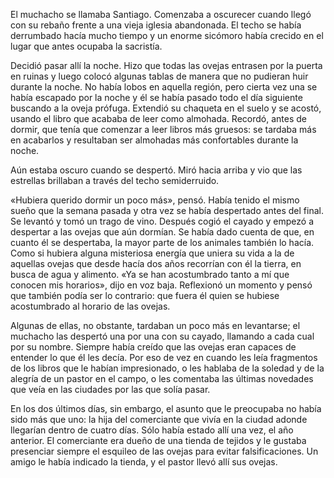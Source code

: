 
El muchacho se llamaba Santiago. Comenzaba a oscurecer cuando llegó con su
rebaño frente a una vieja iglesia abandonada. El techo se había derrumbado hacía
mucho tiempo y un enorme sicómoro había crecido en el lugar que antes ocupaba la
sacristía.

Decidió pasar allí la noche. Hizo que todas las ovejas entrasen por la puerta en
ruinas y luego colocó algunas tablas de manera que no pudieran huir durante la
noche. No había lobos en aquella región, pero cierta vez una se había escapado por la
noche y él se había pasado todo el día siguiente buscando a la oveja prófuga.
Extendió su chaqueta en el suelo y se acostó, usando el libro que acababa de leer
como almohada. Recordó, antes de dormir, que tenía que comenzar a leer libros más
gruesos: se tardaba más en acabarlos y resultaban ser almohadas más confortables
durante la noche.

Aún estaba oscuro cuando se despertó. Miró hacia arriba y vio que las estrellas
brillaban a través del techo semiderruido.

«Hubiera querido dormir un poco más», pensó. Había tenido el mismo sueño que
la semana pasada y otra vez se había despertado antes del final.
Se levantó y tomó un trago de vino. Después cogió el cayado y empezó a
despertar a las ovejas que aún dormían. Se había dado cuenta de que, en cuanto él se
despertaba, la mayor parte de los animales también lo hacía. Como si hubiera alguna
misteriosa energía que uniera su vida a la de aquellas ovejas que desde hacía dos años
recorrían con él la tierra, en busca de agua y alimento. «Ya se han acostumbrado tanto
a mí que conocen mis horarios», dijo en voz baja. Reflexionó un momento y pensó
que también podía ser lo contrario: que fuera él quien se hubiese acostumbrado al
horario de las ovejas.

Algunas de ellas, no obstante, tardaban un poco más en levantarse; el muchacho
las despertó una por una con su cayado, llamando a cada cual por su nombre. Siempre
había creído que las ovejas eran capaces de entender lo que él les decía. Por eso de
vez en cuando les leía fragmentos de los libros que le habían impresionado, o les
hablaba de la soledad y de la alegría de un pastor en el campo, o les comentaba las
últimas novedades que veía en las ciudades por las que solía pasar.

En los dos últimos días, sin embargo, el asunto que le preocupaba no había sido
más que uno: la hija del comerciante que vivía en la ciudad adonde llegarían dentro
de cuatro días. Sólo había estado allí una vez, el año anterior. El comerciante era
dueño de una tienda de tejidos y le gustaba presenciar siempre el esquileo de las
ovejas para evitar falsificaciones. Un amigo le había indicado la tienda, y el pastor
llevó allí sus ovejas.

